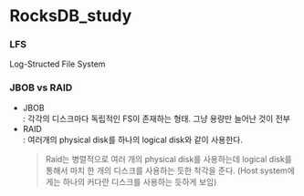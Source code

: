 # RocksDB_study

### LFS
Log-Structed File System

### JBOB vs RAID
- JBOB  
: 각각의 디스크마다 독립적인 FS이 존재하는 형태. 그냥 용량만 늘어난 것이 전부
- RAID  
: 여러개의 physical disk를 하나의 logical disk와 같이 사용한다.  
    > Raid는 병렬적으로 여러 개의 physical disk를 사용하는데 logical disk를 통해서 마치 한 개의 디스크를 사용하는 듯한 착각을 준다. (Host system에게는 하나의 커다란 디스크를 사용하는 듯하게 보임)